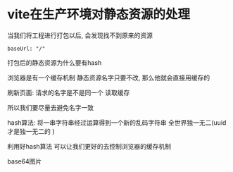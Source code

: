 # vite在生产环境对静态资源的处理

当我们将工程进行打包以后, 会发现找不到原来的资源
```
baseUrl: "/"
```
打包后的静态资源为什么要有hash

浏览器是有一个缓存机制 静态资源名字只要不改, 那么他就会直接用缓存的

刷新页面: 请求的名字是不是同一个 读取缓存 

所以我们要尽量去避免名字一致

hash算法: 将一串字符串经过运算得到一个新的乱码字符串 全世界独一无二(uuid才是独一无二的 )

利用好hash算法 可以让我们更好的去控制浏览器的缓存机制

base64图片 